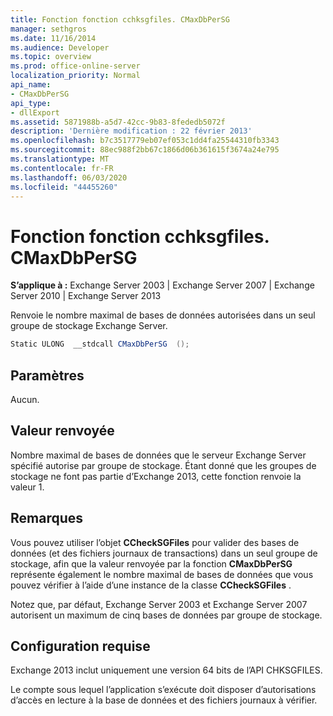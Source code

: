 ```yaml
---
title: Fonction fonction cchksgfiles. CMaxDbPerSG
manager: sethgros
ms.date: 11/16/2014
ms.audience: Developer
ms.topic: overview
ms.prod: office-online-server
localization_priority: Normal
api_name:
- CMaxDbPerSG
api_type:
- dllExport
ms.assetid: 5871988b-a5d7-42cc-9b83-8fededb5072f
description: 'Dernière modification : 22 février 2013'
ms.openlocfilehash: b7c3517779eb07ef053c1dd4fa25544310fb3343
ms.sourcegitcommit: 88ec988f2bb67c1866d06b361615f3674a24e795
ms.translationtype: MT
ms.contentlocale: fr-FR
ms.lasthandoff: 06/03/2020
ms.locfileid: "44455260"
---
```

# <a name="cchksgfilescmaxdbpersg-function"></a>Fonction fonction cchksgfiles. CMaxDbPerSG

**S’applique à :** Exchange Server 2003 | Exchange Server 2007 | Exchange Server 2010 | Exchange Server 2013
  
Renvoie le nombre maximal de bases de données autorisées dans un seul groupe de stockage Exchange Server.
  
```cs
Static ULONG  __stdcall CMaxDbPerSG  ();

```

## <a name="parameters"></a>Paramètres

Aucun.
  
## <a name="return-value"></a>Valeur renvoyée

Nombre maximal de bases de données que le serveur Exchange Server spécifié autorise par groupe de stockage. Étant donné que les groupes de stockage ne font pas partie d’Exchange 2013, cette fonction renvoie la valeur 1.
  
## <a name="remarks"></a>Remarques

Vous pouvez utiliser l’objet **CCheckSGFiles** pour valider des bases de données (et des fichiers journaux de transactions) dans un seul groupe de stockage, afin que la valeur renvoyée par la fonction **CMaxDbPerSG** représente également le nombre maximal de bases de données que vous pouvez vérifier à l’aide d’une instance de la classe **CCheckSGFiles** . 
  
Notez que, par défaut, Exchange Server 2003 et Exchange Server 2007 autorisent un maximum de cinq bases de données par groupe de stockage.
  
## <a name="requirements"></a>Configuration requise

Exchange 2013 inclut uniquement une version 64 bits de l’API CHKSGFILES.
  
Le compte sous lequel l’application s’exécute doit disposer d’autorisations d’accès en lecture à la base de données et des fichiers journaux à vérifier.
  

